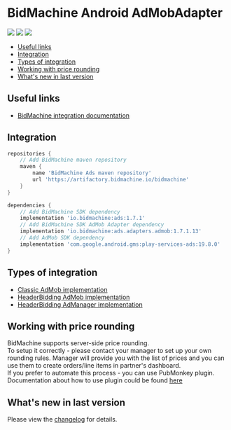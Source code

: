 # BidMachine Android AdMobAdapter

[<img src="https://img.shields.io/badge/SDK%20Version-1.7.1-brightgreen">](https://github.com/bidmachine/BidMachine-Android-SDK)
[<img src="https://img.shields.io/badge/Adapter%20Version-1.7.1.13-green">](https://artifactory.bidmachine.io/bidmachine/io/bidmachine/ads.adapters.admob/1.7.1.13/)
[<img src="https://img.shields.io/badge/AdMob%20Version-19.8.0-blue">](https://developers.google.com/admob/android/quick-start)

* [Useful links](#useful-links)
* [Integration](#integration)
* [Types of integration](#types-of-integration)
* [Working with price rounding](#working-with-price-rounding)
* [What's new in last version](#whats-new-in-last-version)

## Useful links
* [BidMachine integration documentation](https://wiki.appodeal.com/display/BID/BidMachine+Android+SDK+Documentation)

## Integration
```gradle
repositories {
    // Add BidMachine maven repository
    maven {
        name 'BidMachine Ads maven repository'
        url 'https://artifactory.bidmachine.io/bidmachine'
    }
}

dependencies {
    // Add BidMachine SDK dependency
    implementation 'io.bidmachine:ads:1.7.1'
    // Add BidMachine SDK AdMob Adapter dependency
    implementation 'io.bidmachine:ads.adapters.admob:1.7.1.13'
    // Add AdMob SDK dependency
    implementation 'com.google.android.gms:play-services-ads:19.8.0'
}
```

## Types of integration
* [Classic AdMob implementation](example_admob)
* [HeaderBidding AdMob implementation](example_admob_fetch)
* [HeaderBidding AdManager implementation](example_ad_manager)

## Working with price rounding
BidMachine supports server-side price rounding.<br>
To setup it correctly - please contact your manager to set up your own rounding rules. Manager will provide you with the list of prices and you can use them to create orders/line items in partner's dashboard.<br>
If you prefer to automate this process - you can use PubMonkey plugin.<br>
Documentation about how to use plugin could be found [here](https://doc.bidmachine.io/eng/ssp-publisher-integration-documentation/bidmachine-custom-adapters/how-to-use-plugin-for-integration-via-mopub-google/creating-line-items-in-google-ad-manager-dashboard)

## What's new in last version
Please view the [changelog](CHANGELOG.md) for details.